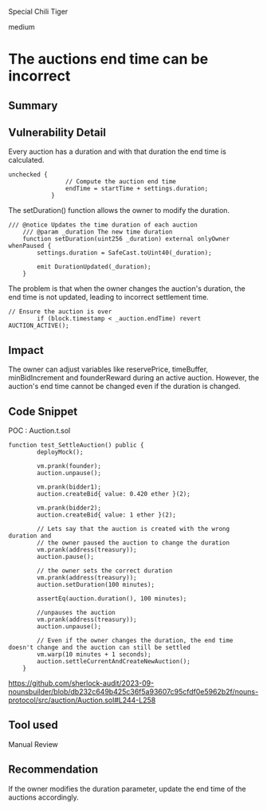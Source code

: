 Special Chili Tiger

medium

# The auctions end time can be incorrect

## Summary

## Vulnerability Detail
Every auction has a duration and with that duration the end time is calculated. 
```solidity
unchecked {
                // Compute the auction end time
                endTime = startTime + settings.duration;
            }
```

The setDuration() function allows the owner to modify the duration.

```solidity
/// @notice Updates the time duration of each auction
    /// @param _duration The new time duration
    function setDuration(uint256 _duration) external onlyOwner whenPaused {
        settings.duration = SafeCast.toUint40(_duration);

        emit DurationUpdated(_duration);
    }
```

The problem is that when the owner changes the auction's duration, the end time is not updated, leading to incorrect settlement time.

```solidity
// Ensure the auction is over
        if (block.timestamp < _auction.endTime) revert AUCTION_ACTIVE();
```
## Impact
The owner can adjust variables like reservePrice, timeBuffer, minBidIncrement and founderReward during an active auction. However, the auction's end time cannot be changed even if the duration is changed.
## Code Snippet
POC :
Auction.t.sol

```solidity
function test_SettleAuction() public {
        deployMock();

        vm.prank(founder);
        auction.unpause();

        vm.prank(bidder1);
        auction.createBid{ value: 0.420 ether }(2);

        vm.prank(bidder2);
        auction.createBid{ value: 1 ether }(2);

        // Lets say that the auction is created with the wrong duration and
        // the owner paused the auction to change the duration
        vm.prank(address(treasury));
        auction.pause();

        // the owner sets the correct duration
        vm.prank(address(treasury));
        auction.setDuration(100 minutes);

        assertEq(auction.duration(), 100 minutes);

        //unpauses the auction
        vm.prank(address(treasury));
        auction.unpause();

        // Even if the owner changes the duration, the end time doesn't change and the auction can still be settled
        vm.warp(10 minutes + 1 seconds);
        auction.settleCurrentAndCreateNewAuction();
    }
```

https://github.com/sherlock-audit/2023-09-nounsbuilder/blob/db232c649b425c36f5a93607c95cfdf0e5962b2f/nouns-protocol/src/auction/Auction.sol#L244-L258
## Tool used

Manual Review

## Recommendation
If the owner modifies the duration parameter, update the end time of the auctions accordingly.